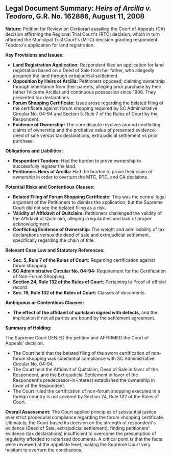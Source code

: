 ## Legal Document Summary: *Heirs of Arcilla v. Teodoro*, G.R. No. 162886, August 11, 2008

**Nature:** Petition for Review on Certiorari assailing the Court of Appeals (CA) decision affirming the Regional Trial Court's (RTC) decision, which in turn affirmed the Municipal Trial Court's (MTC) decision granting respondent Teodoro's application for land registration.

**Key Provisions and Issues:**

*   **Land Registration Application:** Respondent filed an application for land registration based on a Deed of Sale from her father, who allegedly acquired the land through extrajudicial settlement.
*   **Opposition by Heirs of Arcilla:** Petitioners opposed, claiming ownership through inheritance from their parents, alleging prior purchase by their father (Vicente Arcilla) and continuous possession since 1906. They presented tax declarations.
*   **Forum Shopping Certificate:** Issue arose regarding the belated filing of the certificate against forum shopping required by SC Administrative Circular No. 04-94 and Section 5, Rule 7 of the Rules of Court by the Respondent.
*   **Evidence of Ownership:** The core dispute revolves around conflicting claims of ownership and the probative value of presented evidence: deed of sale versus tax declarations, extrajudicial settlement vs prior purchase.

**Obligations and Liabilities:**

*   **Respondent Teodoro:** Had the burden to prove ownership to successfully register the land.
*   **Petitioners Heirs of Arcilla:** Had the burden to prove their claim of ownership in order to overturn the MTC, RTC, and CA decisions.

**Potential Risks and Contentious Clauses:**

*   **Belated Filing of Forum Shopping Certificate:** This was the central legal argument of the Petitioners to dismiss the application, but the Supreme Court did not see the belated filing as a risk.
*   **Validity of Affidavit of Quitclaim:** Petitioners challenged the validity of the Affidavit of Quitclaim, alleging irregularities and lack of proper acknowledgment.
*   **Conflicting Evidence of Ownership:** The weight and admissibility of tax declarations versus the deed of sale and extrajudicial settlement, specifically regarding the chain of title.

**Relevant Case Law and Statutory References:**

*   **Sec. 5, Rule 7 of the Rules of Court:** Regarding certification against forum shopping.
*   **SC Administrative Circular No. 04-94:** Requirement for the Certification of Non-Forum Shopping.
*   **Section 24, Rule 132 of the Rules of Court:** Pertaining to Proof of official record
*   **Sec. 19, Rule 132 of the Rules of Court:** Classes of documents.

**Ambiguous or Contentious Clauses:**

*   **The effect of the affidavit of quitclaim signed with defects**, and the implication if not all parties are bound by the settlement agreement.

**Summary of Holding:**

The Supreme Court DENIED the petition and AFFIRMED the Court of Appeals' decision.

*   The Court held that the belated filing of the sworn certification of non-forum shopping was substantial compliance with SC Administrative Circular No. 04-94.
*   The Court held the Affidavit of Quitclaim, Deed of Sale in favor of the Respondent, and the Extrajudicial Settlement in favor of the Respondent's predecessor-in-interest established the ownership in favor of the Respondent.
*   The Court ruled the certification of non-forum shopping executed in a foreign country is not covered by Section 24, Rule 132 of the Rules of Court.

**Overall Assessment:**
The Court applied principles of substantial justice over strict procedural compliance regarding the forum shopping certificate. Ultimately, the Court based its decision on the strength of respondent's evidence (Deed of Sale, extrajudicial settlement), finding petitioners' evidence (tax declarations) insufficient to overcome the presumption of regularity afforded to notarized documents. A critical point is that the facts were reviewed at the appellate level, making the Supreme Court very hesitant to overturn the conclusions.
